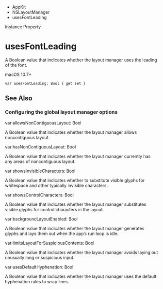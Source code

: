 

- AppKit
- NSLayoutManager
-  usesFontLeading 

Instance Property

# usesFontLeading

A Boolean value that indicates whether the layout manager uses the leading of the font.

macOS 10.7+

``` source
var usesFontLeading: Bool { get set }
```

## See Also

### Configuring the global layout manager options

var allowsNonContiguousLayout: Bool

A Boolean value that indicates whether the layout manager allows noncontiguous layout.

var hasNonContiguousLayout: Bool

A Boolean value that indicates whether the layout manager currently has any areas of noncontiguous layout.

var showsInvisibleCharacters: Bool

A Boolean value that indicates whether to substitute visible glyphs for whitespace and other typically invisible characters.

var showsControlCharacters: Bool

A Boolean value that indicates whether the layout manager substitutes visible glyphs for control characters in the layout.

var backgroundLayoutEnabled: Bool

A Boolean value that indicates whether the layout manager generates glyphs and lays them out when the app’s run loop is idle.

var limitsLayoutForSuspiciousContents: Bool

A Boolean value that indicates whether the layout manager avoids laying out unusually long or suspicious input.

var usesDefaultHyphenation: Bool

A Boolean value that indicates whether the layout manager uses the default hyphenation rules to wrap lines.

